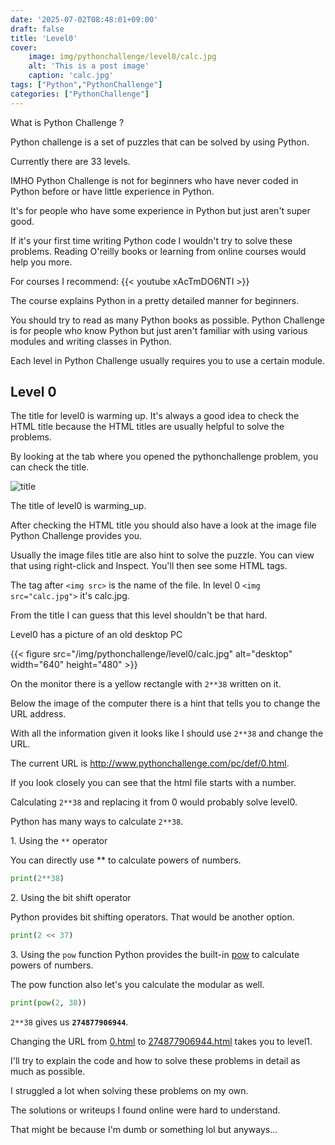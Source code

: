 ```yaml
---
date: '2025-07-02T08:48:01+09:00'
draft: false
title: 'Level0'
cover: 
    image: img/pythonchallenge/level0/calc.jpg
    alt: 'This is a post image'
    caption: 'calc.jpg'
tags: ["Python","PythonChallenge"]
categories: ["PythonChallenge"]
---
```


What is Python Challenge ?

Python challenge is a set of puzzles that can be solved by using Python.

Currently there are 33 levels.

IMHO Python Challenge is not for beginners who have never coded in Python before or have little experience in Python.

It's for people who have some experience in Python but just aren't super good.

If it's your first time writing Python code I wouldn't try to solve these problems.
Reading O'reilly books or learning from online courses would help you more.

For courses I recommend:
{{< youtube xAcTmDO6NTI >}}

The course explains Python in a pretty detailed manner for beginners.


You should try to read as many Python books as possible. Python Challenge is for people who know Python but just aren't familiar with using various modules and writing classes in Python.

Each level in Python Challenge usually requires you to use a certain module.

## Level 0

The title for level0 is warming up.
It's always a good idea to check the HTML title because the HTML titles are usually helpful to solve the problems.

By looking at the tab where you opened the pythonchallenge problem, you can check the title.

![title](/img/pythonchallenge/level0/warming_up.png)

The title of level0 is warming_up.

After checking the HTML title you should also have a look at the image file Python Challenge provides you.

Usually the image files title are also hint to solve the puzzle. You can view that using right-click and Inspect.
You'll then see some HTML tags.

The tag after `<img src>` is the name of the file.
In level 0 `<img src="calc.jpg">` it's calc.jpg.

From the title I can guess that this level shouldn't be that hard.

Level0 has a picture of an old desktop PC 

{{< figure src="/img/pythonchallenge/level0/calc.jpg" alt="desktop" width="640" height="480" >}}


On the monitor there is a yellow rectangle with `2**38` written on it.


Below the image of the computer there is a hint that tells you to change the URL address.


With all the information given it looks like I should use `2**38` and change the URL.


The current URL is http://www.pythonchallenge.com/pc/def/0.html.


If you look closely you can see that the html file starts with a number.


Calculating `2**38` and replacing it from 0 would probably solve level0.


Python has many ways to calculate `2**38`.


1\. Using the `**` operator

You can directly use \*\* to calculate powers of numbers.

```python
print(2**38)
```


2\. Using the bit shift operator


Python provides bit shifting operators. That would be another option.


```python
print(2 << 37)
```


3\. Using the `pow` function
Python provides the built-in [pow](https://docs.python.org/3/library/functions.html#pow) to calculate powers of numbers.


The pow function also let's you calculate the modular as well.


```python
print(pow(2, 38))
```


`2**38` gives us **`274877906944`**.


Changing the URL from [0.html](http://www.pythonchallenge.com/pc/def/0.html) to [274877906944.html](http://www.pythonchallenge.com/pc/def/274877906944.html) takes you to level1.


I'll try to explain the code and how to solve these problems in detail as much as possible.


I struggled a lot when solving these problems on my own.


The solutions or writeups I found online were hard to understand.


That might be because I'm dumb or something lol but anyways...